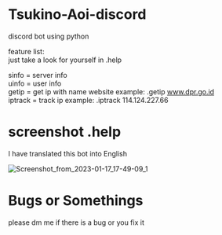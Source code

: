 # Tsukino-Aoi-discord
discord bot using python 


feature list:                                                                                                                                                           
just take a look for yourself in .help                                                                                            
                            
sinfo = server info                                                                                                                                        
uinfo = user info                                                    
getip = get ip with name website example: .getip www.dpr.go.id                                                                            
iptrack = track ip example: .iptrack 114.124.227.66                                                                                         



# screenshot .help                                                                                                                                                                                                
I have translated this bot into English

![Screenshot_from_2023-01-17_17-49-09_1](https://user-images.githubusercontent.com/110272384/212888797-3db09866-5c2f-4413-88dd-bc3166a850cf.png)

# Bugs or Somethings
please dm me if there is a bug or you fix it
